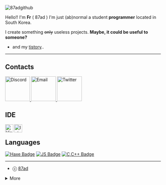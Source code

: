 ![87adgithub](https://user-images.githubusercontent.com/87123501/163676278-6a1247ff-6d8b-4e71-a848-e44057c8ef09.png)



Hello!! I'm **Fr** ( 87ad ) I'm just (ab)normal a student **programmer** located in South Korea.

I create something ~~only~~ useless projects. **Maybe, it could be useful to someone?**

- and my [tistory](https://87adcf.tistory.com/)..
---

## Contacts
<p align="left">
<a href="mailto:87adisgod@gmail.com">
    <img src="https://user-images.githubusercontent.com/87123501/163698068-fb2cc365-ab95-4a70-9af6-55b0a50f4fa0.png" alt="Discord" width="80" height="80"/>
  </a>
<a href="https://discord.com/users/916597437228015656">
    <img src="https://user-images.githubusercontent.com/87123501/163698073-991445a2-3662-46ff-89de-5f0baf36d179.png" alt="Email" width="80" height="80"/>
  </a>
<a href="https://twitter.com/87AD_Studio">
    <img src="https://user-images.githubusercontent.com/87123501/163698296-3cceaf36-255b-462b-ba80-de19adabe127.png" alt="Twitter" width="80" height="80"/>
  </a>
</p>


## IDE
<img align="left" alt="Visual Studio Code" width="26px" src="https://i.imgur.com/LwSdAlE.png" />
<img align="left" alt="Intellj" width="26px" src="https://user-images.githubusercontent.com/87123501/163696274-601c1ef1-ab70-4752-a8fd-40bb0bf53875.png" />
<br>

## Languages
[![Haxe Badge](https://img.shields.io/badge/-haxe-EA8220?style=for-the-badge&labelColor=black&logo=haxe&logoColor=EA8220)](#) 
[![JS Badge](https://img.shields.io/badge/-Javascript-F0DB4F?style=for-the-badge&labelColor=black&logo=javascript&logoColor=F0DB4F)](#)
[![C,C++ Badge](https://img.shields.io/badge/-C,C++-035798?style=for-the-badge&labelColor=black&logo=c&logoColor=white)](#) 

---

- ⓒ [87ad](https://github.com/87ad)

<details>
<summary>More</summary>
  <br>
  
  ![Github State](https://github-readme-stats.vercel.app/api?username=87AD&show_icons=true&theme=midnight-purple)
  ![Top Languages](https://github-readme-stats.vercel.app/api/top-langs/?username=87ad&layout=compact&theme=midnight-purple)
  [![Solved.ac Profile](http://mazassumnida.wtf/api/v2/generate_badge?boj=87adisgod)](https://solved.ac/87adisgod/)
    
</details>

